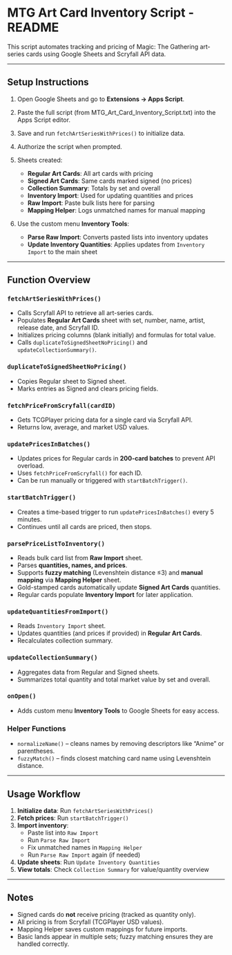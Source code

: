 
# MTG Art Card Inventory Script - README

This script automates tracking and pricing of Magic: The Gathering art-series cards using Google Sheets and Scryfall API data.

---

## Setup Instructions

1. Open Google Sheets and go to **Extensions → Apps Script**.
2. Paste the full script (from MTG_Art_Card_Inventory_Script.txt) into the Apps Script editor.
3. Save and run `fetchArtSeriesWithPrices()` to initialize data.
4. Authorize the script when prompted.
5. Sheets created:
   - **Regular Art Cards**: All art cards with pricing
   - **Signed Art Cards**: Same cards marked signed (no prices)
   - **Collection Summary**: Totals by set and overall
   - **Inventory Import**: Used for updating quantities and prices
   - **Raw Import**: Paste bulk lists here for parsing
   - **Mapping Helper**: Logs unmatched names for manual mapping

6. Use the custom menu **Inventory Tools**:
   - **Parse Raw Import**: Converts pasted lists into inventory updates
   - **Update Inventory Quantities**: Applies updates from `Inventory Import` to the main sheet

---

## Function Overview

### `fetchArtSeriesWithPrices()`
- Calls Scryfall API to retrieve all art-series cards.
- Populates **Regular Art Cards** sheet with set, number, name, artist, release date, and Scryfall ID.
- Initializes pricing columns (blank initially) and formulas for total value.
- Calls `duplicateToSignedSheetNoPricing()` and `updateCollectionSummary()`.

### `duplicateToSignedSheetNoPricing()`
- Copies Regular sheet to Signed sheet.
- Marks entries as Signed and clears pricing fields.

### `fetchPriceFromScryfall(cardID)`
- Gets TCGPlayer pricing data for a single card via Scryfall API.
- Returns low, average, and market USD values.

### `updatePricesInBatches()`
- Updates prices for Regular cards in **200-card batches** to prevent API overload.
- Uses `fetchPriceFromScryfall()` for each ID.
- Can be run manually or triggered with `startBatchTrigger()`.

### `startBatchTrigger()`
- Creates a time-based trigger to run `updatePricesInBatches()` every 5 minutes.
- Continues until all cards are priced, then stops.

### `parsePriceListToInventory()`
- Reads bulk card list from **Raw Import** sheet.
- Parses **quantities, names, and prices**.
- Supports **fuzzy matching** (Levenshtein distance ≤3) and **manual mapping** via **Mapping Helper** sheet.
- Gold-stamped cards automatically update **Signed Art Cards** quantities.
- Regular cards populate **Inventory Import** for later application.

### `updateQuantitiesFromImport()`
- Reads `Inventory Import` sheet.
- Updates quantities (and prices if provided) in **Regular Art Cards**.
- Recalculates collection summary.

### `updateCollectionSummary()`
- Aggregates data from Regular and Signed sheets.
- Summarizes total quantity and total market value by set and overall.

### `onOpen()`
- Adds custom menu **Inventory Tools** to Google Sheets for easy access.

### Helper Functions
- `normalizeName()` – cleans names by removing descriptors like “Anime” or parentheses.
- `fuzzyMatch()` – finds closest matching card name using Levenshtein distance.

---

## Usage Workflow

1. **Initialize data**: Run `fetchArtSeriesWithPrices()`
2. **Fetch prices**: Run `startBatchTrigger()`
3. **Import inventory**:
   - Paste list into `Raw Import`
   - Run `Parse Raw Import`
   - Fix unmatched names in `Mapping Helper`
   - Run `Parse Raw Import` again (if needed)
4. **Update sheets**: Run `Update Inventory Quantities`
5. **View totals**: Check `Collection Summary` for value/quantity overview

---

## Notes
- Signed cards do **not** receive pricing (tracked as quantity only).
- All pricing is from Scryfall (TCGPlayer USD values).
- Mapping Helper saves custom mappings for future imports.
- Basic lands appear in multiple sets; fuzzy matching ensures they are handled correctly.


